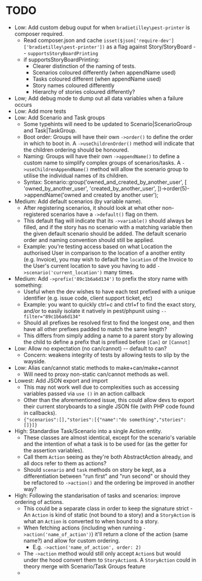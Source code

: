 
# TODO

- Low: Add custom debug ouput for when `bradietilley\pest-printer` is composer required.
    - Read composer.json and cache `isset($json['require-dev']['bradietilley\pest-printer'])` as a flag against Story/StoryBoard -- `supportsStoryBoardPrinting`
    - if supportsStoryBoardPrinting:
        - Clearer distinction of the naming of tests.
        - Scenarios coloured differently (when appendName used)
        - Tasks coloured different (when appendName used)
        - Story names coloured differently
        - Hierarchy of stories coloured differently?
- Low; Add debug mode to dump out all data variables when a failure occurs
- Low: Add more tests
- Low: Add Scenario and Task groups
    - Some typehints will need to be updated to Scenario|ScenarioGroup and Task|TaskGroup.
    - Boot order: Groups will have their own `->order()` to define the order in which to boot in. A `->useChildrenOrder()` method will indicate that the children ordering should be honoured.
    - Naming: Groups will have their own `->appendName()` to define a custom name to simplify complex groups of scenarios/tasks. A `->useChildrenAppendName()` method will allow the scenario group to utilise the individual names of its children. 
    - Syntax: Scenario::group('owned_and_created_by_another_user', [ 'owned_by_another_user', 'created_by_another_user', ])->order(5)->appendName('owned and created by another user');
- Medium: Add default scenarios (by variable name).
    - After registering scenarios, it should look at what other non-registered scenarios have a `->default()` flag on them.
    - This default flag will indicate that its `->variable()` should always be filled, and if the story has no scenario with a matching variable then the given default scenario should be added. The default scenario order and naming convention should still be applied.
    - Example: you're testing access based on what Location the authorised User in comparison to the location of a another entity (e.g. Invoice), you may wish to default the `location` of the Invoice to the User's current location to save you having to add `->scenario('current_location')` many times.
- Medium: Add `->prefix('89c1b6a6d134')` to prefix the story name with something:
    - Useful when the dev wishes to have each test prefixed with a unique identifier (e.g. issue code, client support ticket, etc)
    - Example: you want to quickly ctrl+c and ctrl+f to find the exact story, and/or to easily isolate it natively in pest/phpunit using `--filter="89c1b6a6d134"`
    - Should all prefixes be resolved first to find the longest one, and then have all other prefixes padded to match the same length?
    - This differs from simply adding a name to a parent story by allowing the child to define a prefix that is prefixed before `[Can]` or `[Cannot]`
- Low: Allow no expectation (no can/cannot) -- default to can?
    - Concern: weakens integrity of tests by allowing tests to slip by the wayside.
- Low: Alias can/cannot static methods to make+can/make+cannot
    - Will need to proxy non-static can/cannot methods as well.
- Lowest: Add JSON export and import
    - This may not work well due to complexities such as accessing variables passed via `use ()` in an action callback
    - Other than the aforementioned issue, this could allow devs to export their current storyboards to a single JSON file (with PHP code found in callbacks).
    - `{"scenarios":[],"stories":[{"name":"do something","stories":[]}]}`
- High: Standardise Task/Scenario into a single Action entity.
    - These classes are almost identical, except for the scenario's variable and the intention of what a task is to be used for (as the getter for the assertion variables).
    - Call them `Action` seeing as they're both AbstractAction already, and all docs refer to them as actions?
    - Should `scenario` and `task` methods on story be kept, as a differentiation between "run first" and "run second" or should they be refactored to `->action()` and the ordering be improved in another way?
- High: Following the standarisation of tasks and scenarios: improve ordering of actions.
    - This could be a separate class in order to keep the signature strict - An `Action` is kind of static (not bound to a story) and a `StoryAction` is what an `Action` is converted to when bound to a story.
    - When fetching actions (including when running `->action('name_of_action')`) it'll return a clone of the action (same name?) and allow for custom ordering.
        - E.g. `->action('name_of_action', order: 2)`
    - The `->action` method would still only accept `Action`s but would under the hood convert them to `StoryAction`s. A `StoryAction` could in theory merge with Scenario/Task Groups feature
    - 